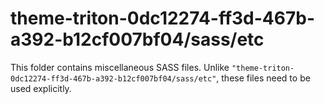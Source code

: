 # theme-triton-0dc12274-ff3d-467b-a392-b12cf007bf04/sass/etc

This folder contains miscellaneous SASS files. Unlike `"theme-triton-0dc12274-ff3d-467b-a392-b12cf007bf04/sass/etc"`, these files
need to be used explicitly.

